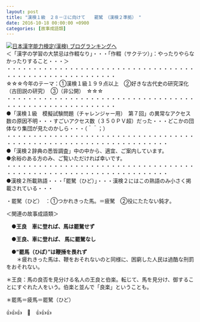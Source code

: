 ```yaml
---
layout: post
title: "漢検１級　２８－②に向けて　　罷駑　（漢検２準拠）　"
date: 2016-10-18 00:00:00 +0900
categories: [故事成語類]
---
```


[![](/syuusyuu9701/assets/images/漢検１級-２８－②に向けて-罷駑-（漢検２準拠）--br_c_3028_1.gif)](http://blog.with2.net/link.php?1659096:3028 "日本漢字能力検定(漢検) ブログランキングへ")[日本漢字能力検定(漢検) ブログランキングへ](http://blog.with2.net/link.php?1659096:3028)  
＜「漢字の学習の大禁忌は作輟なり」・・・「作輟（サクテツ）」：やったりやらなかったりすること・・・＞  
・・・・・・・・・・・・・・・・・・・・・・・・・・・・・・・・・・・・・・・・・・・・・・・・・・・・・・・・・  
☆☆☆今年のテーマ：①漢検１級１９９点以上　②好きな古代史の研究深化（古田説の研究）　③（非公開）　☆☆☆　　  
・・・・・・・・・・・・・・・・・・・・・・・・・・・・・・・・・・・・・・・・・・・・・・・・・・・・・・・・・  
●「漢検１級　模擬試験問題（チャレンジャー用）　第７回」の異常なアクセス数の原因不明・・・すごいアクセス数（３５０ＰＶ超）だった・・・どこかの団体なり集団が見たのかしら・・・（＾＾；）  
・・・・・・・・・・・・・・・・・・・・・・・・・・・・・・・・・・・・・・・・・・・・・・・・・・・・・・・・・・・・・・・・・・・  
●「漢検２辞典の悉皆調査」中の中から、適宜、ご案内しています。  
●余裕のある方のみ、ご覧いただければ幸いです。  
・・・・・・・・・・・・・・・・・・・・・・・・・・・・・・・・・・・・・・・・・・・・・・・・・・・・・・・・・・・・・・・・・・・  
●漢検２所載熟語・・・「罷駑（ひど）」・・・漢検２にはこの熟語のみ小さく掲載されている・・・  
  
・罷駑（ひど）　：①つかれきった馬。＝疲駑　②役にたたない鈍才。  
  
＜関連の故事成語類＞  
  
　●**王良　車に登れば、馬は罷駑せず**  
  
　●**王良、車に登れば、 馬に罷駑なし**  
  
　**●“罷馬（ひば）”は鞭捶を畏れず**  
　　＊疲れきった馬は、鞭をおそれないのと同様に、困窮した人民は過酷な刑罰をおそれない。  
  
＊王良：馬の良否を見分ける名人の王良と伯楽。転じて、馬を見分け、御することにすぐれた人をいう。伯楽と並んで「良楽」ということも。  
  
＊罷馬＝疲馬＝罷駑（ひど）  
  
👍👍👍　🐒　👍👍👍  
  